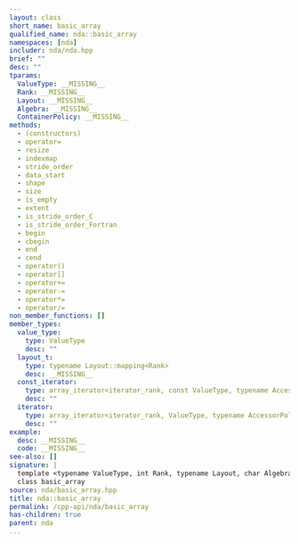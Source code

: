 ```yaml
---
layout: class
short_name: basic_array
qualified_name: nda::basic_array
namespaces: [nda]
includer: nda/nda.hpp
brief: ""
desc: ""
tparams:
  ValueType: __MISSING__
  Rank: __MISSING__
  Layout: __MISSING__
  Algebra: __MISSING__
  ContainerPolicy: __MISSING__
methods:
  - (constructors)
  - operator=
  - resize
  - indexmap
  - stride_order
  - data_start
  - shape
  - size
  - is_empty
  - extent
  - is_stride_order_C
  - is_stride_order_Fortran
  - begin
  - cbegin
  - end
  - cend
  - operator()
  - operator[]
  - operator+=
  - operator-=
  - operator*=
  - operator/=
non_member_functions: []
member_types:
  value_type:
    type: ValueType
    desc: ""
  layout_t:
    type: typename Layout::mapping<Rank>
    desc: __MISSING__
  const_iterator:
    type: array_iterator<iterator_rank, const ValueType, typename AccessorPolicy::template accessor<ValueType>::pointer>
    desc: ""
  iterator:
    type: array_iterator<iterator_rank, ValueType, typename AccessorPolicy::template accessor<ValueType>::pointer>
    desc: ""
example:
  desc: __MISSING__
  code: __MISSING__
see-also: []
signature: |
  template <typename ValueType, int Rank, typename Layout, char Algebra, typename ContainerPolicy>
  class basic_array
source: nda/basic_array.hpp
title: nda::basic_array
permalink: /cpp-api/nda/basic_array
has-children: true
parent: nda
...
```


